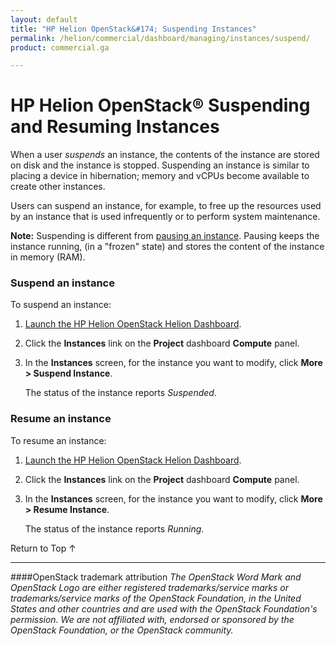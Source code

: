 ```yaml
---
layout: default
title: "HP Helion OpenStack&#174; Suspending Instances"
permalink: /helion/commercial/dashboard/managing/instances/suspend/
product: commercial.ga

---
```

<!--UNDER REVISION-->

<script>

function PageRefresh {
onLoad="window.refresh"
}

PageRefresh();

</script>

<!--
<p style="font-size: small;"> <a href="/helion/commercial/ga1/install/">&#9664; PREV</a> | <a href="/helion/commercial/ga1/install-overview/">&#9650; UP</a> | <a href="/helion/commercial/ga1/">NEXT &#9654;</a> 
-->

# HP Helion OpenStack&#174; Suspending and Resuming Instances

When a user *suspends* an instance, the contents of the instance are stored on disk and the instance is stopped. Suspending an instance is similar to placing a device in hibernation; memory and vCPUs become available to create other instances.

Users can suspend an instance, for example, to free up the resources used by an instance that is used infrequently or to perform system maintenance. 

**Note:** Suspending is different from <a href="/helion/commercial/dashboard/managing/instances/pause/">pausing an instance</a>. Pausing keeps the instance running, (in a &quot;frozen&quot; state) and stores the content of the instance in memory (RAM).  


### Suspend an instance ###

To suspend an instance:

1. [Launch the HP Helion OpenStack Helion Dashboard](/helion/openstack/dashboard/login/).

2. Click the **Instances** link on the **Project** dashboard **Compute** panel.

3. In the **Instances** screen, for the instance you want to modify, click **More &gt; Suspend Instance**.

	The status of the instance reports *Suspended*.

### Resume an instance ###

To resume an instance:

1. [Launch the HP Helion OpenStack Helion Dashboard](/helion/openstack/dashboard/login/).

2. Click the **Instances** link on the **Project** dashboard **Compute** panel.

3. In the **Instances** screen, for the instance you want to modify, click **More &gt; Resume Instance**.

	The status of the instance reports *Running*. 

<a href="#top" style="padding:14px 0px 14px 0px; text-decoration: none;"> Return to Top &#8593; </a>


----
####OpenStack trademark attribution
*The OpenStack Word Mark and OpenStack Logo are either registered trademarks/service marks or trademarks/service marks of the OpenStack Foundation, in the United States and other countries and are used with the OpenStack Foundation's permission. We are not affiliated with, endorsed or sponsored by the OpenStack Foundation, or the OpenStack community.*